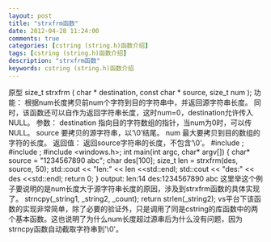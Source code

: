 ```yaml
---
layout: post
title: "strxfrm函数"
date: 2012-04-28 11:24:00 
comments: true
categories: [cstring (string.h)函数介绍]
tags: [cstring (string.h)函数介绍]
description: "strxfrm函数"
keywords: cstring (string.h)函数介绍
---
```


 原型
  size_t strxfrm ( char * destination, const char * source, size_t num );
    功能：
     根据num长度拷贝前num个字符到目的字符串中，并返回源字符串长度。
      同时，该函数还可以自作为返回字符串长度，这时num=0，destination允许传入NULL。
        参数：
         destination
          指向目的字符数组的指针，当num为0时，可以传NULL。
           source
            要拷贝的源字符串，以‘\0’结尾。
             num
              最大要拷贝到目的数组的字符的长度。
                 返回值：
                 返回source字符串的长度，不包含‘\0’。
                 #include <cstring>;
#include <iostream>;
#include <windows.h>;
int main(int argc, char* argv[])
{
	char* source = "1234567890 abc";
	char des[100];
	size_t len = strxfrm(des, source, 50);
	std::cout << "len:" << len <<std::endl;
    std::cout << "des:" << des <<std::endl;
	return 0;
}
                  output:
                   len:14
                    des:1234567890 abc
                 这里举这个例子要说明的是num长度大于源字符串长度的原因，涉及到strxfrm函数的具体实现了。
                 strncpy(_string1, _string2, _count);
                  return strlen(_string2);
                   vs平台下该函数的实现非常简单，除了必要的验证外，只是调用了同是cstring的库函数中的两个基本函数。这也说明了为什么num长度超过源串后为什么没有问题，因为strncpy函数自动截取字符串到'\0'。

